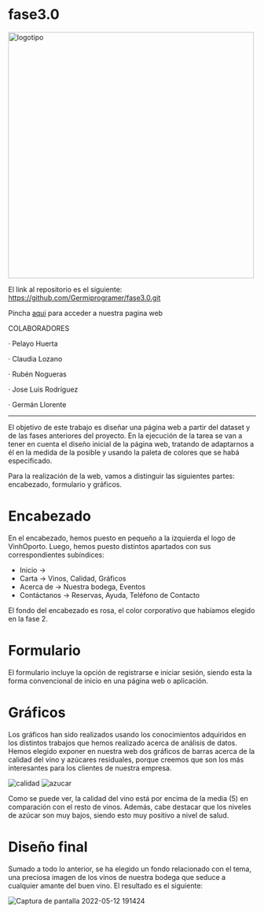 # fase3.0
<img width="500" alt="logotipo" src="https://user-images.githubusercontent.com/91720991/168129761-61147b84-1fe1-4c0f-a36b-3980c6ea3668.png">

El link al repositorio es el siguiente: https://github.com/Germiprogramer/fase3.0.git

Pincha [aqui](https://fase30-3.pelahumi.repl.co/) para acceder a nuestra pagina web

COLABORADORES

· Pelayo Huerta

· Claudia Lozano

· Rubén Nogueras

· Jose Luis Rodríguez

· Germán Llorente
_______________________________________________________________________________________________________________________________________________________

El objetivo de este trabajo es diseñar una página web a partir del dataset y de las fases anteriores del proyecto. En la ejecución de la tarea se van a tener en cuenta el diseño inicial de la página web, tratando de adaptarnos a él en la medida de la posible y usando la paleta de colores que se habá especificado.


Para la realización de la web, vamos a distinguir las siguientes partes: encabezado, formulario y gráficos.

# Encabezado

En el encabezado, hemos puesto en pequeño a la izquierda el logo de VinhOporto. Luego, hemos puesto distintos apartados con sus correspondientes subíndices: 

- Inicio -> 
- Carta -> Vinos, Calidad, Gráficos
- Acerca de -> Nuestra bodega, Eventos
- Contáctanos -> Reservas, Ayuda, Teléfono de Contacto

El fondo del encabezado es rosa, el color corporativo que habíamos elegido en la fase 2.

# Formulario

El formulario incluye la opción de registrarse e iniciar sesión, siendo esta la forma convencional de inicio en una página web o aplicación.

# Gráficos

Los gráficos han sido realizados usando los conocimientos adquiridos en los distintos trabajos que hemos realizado acerca de análisis de datos. Hemos elegido exponer en nuestra web dos gráficos de barras acerca de la calidad del vino y azúcares residuales, porque creemos que son los más interesantes para los clientes de nuestra empresa. 

![calidad](https://user-images.githubusercontent.com/91720991/168129330-d8f1a890-d445-4f22-a0b5-4d1e0367e3fc.png)
![azucar](https://user-images.githubusercontent.com/91720991/168129294-9796e807-d998-4986-932b-66cb3e74e2f1.png)

Como se puede ver, la calidad del vino está por encima de la media (5) en comparación con el resto de vinos. Además, cabe destacar que los niveles de azúcar son muy bajos, siendo esto muy positivo a nivel de salud.

# Diseño final

Sumado a todo lo anterior, se ha elegido un fondo relacionado con el tema, una preciosa imagen de los vinos de nuestra bodega que seduce a cualquier amante del buen vino. El resultado es el siguiente:

![Captura de pantalla 2022-05-12 191424](https://user-images.githubusercontent.com/91720991/168131977-3d314fe5-ea86-4469-9c5f-5e38cfd76036.jpg)

